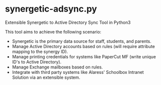 # synergetic-adsync.py
Extensible Synergetic to Active Directory Sync Tool in Python3

This tool aims to achieve the following scenario:
- Synergetic is the primary data source for staff, students, and parents.
- Manage Active Directory accounts based on rules (will require attribute mapping to the synergy ID).
- Manage printing credentials for systems like PaperCut MF (write unique ID's to Active Directory).
- Manage Exchange mailboxes based on rules.
- Integrate with third party systems like Alaress' Schoolbox Intranet Solution via an extensible system.
